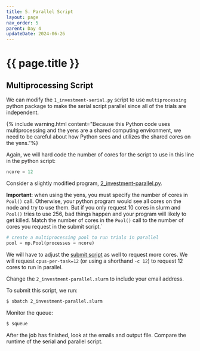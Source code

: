 ```yaml
---
title: 5. Parallel Script
layout: page
nav_order: 5
parent: Day 4
updateDate: 2024-06-26
---
```


# {{ page.title }}

## Multiprocessing Script
We can modify the `1_investment-serial.py` script to use `multiprocessing` python package to make the serial script parallel since all of the trials are independent.

{% include warning.html content="Because this Python code uses multiprocessing and the yens are a shared computing environment, we need to be careful about how Python sees and utilizes the shared cores on the yens."%}

Again, we will hard code the number of cores for
the script to use in this line in the python script:

```python
ncore = 12
````

Consider a slightly modified program, [2_investment-parallel.py](https://github.com/gsbdarc/rf_bootcamp_2024/blob/main/examples/python_examples/2_investment-parallel.py). 

**Important**: when using the yens, you must specify the number of cores in `Pool()` call. Otherwise, your python program would see all cores on the node and try to use them. But if you only request 10 cores in slurm and `Pool()` tries to use 256, bad things happen and your program will likely to get killed. Match the number of cores in the `Pool()` call to the number of cores you request in the submit script.`

```python
# create a multiprocessing pool to run trials in parallel
pool = mp.Pool(processes = ncore)
```

We will have to adjust the [submit script](https://github.com/gsbdarc/rf_bootcamp_2024/blob/main/examples/python_examples/2_investment-parallel.slurm) as well to request more cores. We will request `cpus-per-task=12` (or using a shorthand `-c 12`) to request 12 cores to run in parallel.

Change the `2_investment-parallel.slurm` to include your email address.

To submit this script, we run:

```bash
$ sbatch 2_investment-parallel.slurm
```

Monitor the queue:

```bash
$ squeue
```

After the job has finished, look at the emails and output file. Compare the runtime of the serial and parallel script.
